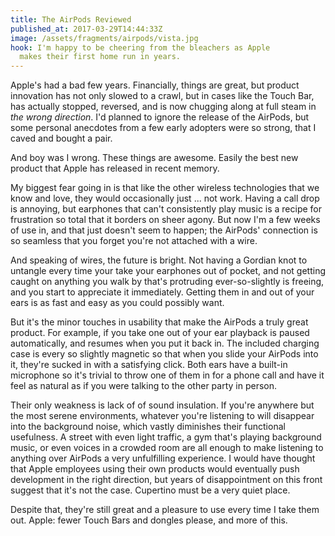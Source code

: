 ```yaml
---
title: The AirPods Reviewed
published_at: 2017-03-29T14:44:33Z
image: /assets/fragments/airpods/vista.jpg
hook: I'm happy to be cheering from the bleachers as Apple
  makes their first home run in years.
---
```


Apple's had a bad few years. Financially, things are great,
but product innovation has not only slowed to a crawl, but
in cases like the Touch Bar, has actually stopped,
reversed, and is now chugging along at full steam in _the
wrong direction_. I'd planned to ignore the release of the
AirPods, but some personal anecdotes from a few early
adopters were so strong, that I caved and bought a pair.

And boy was I wrong. These things are awesome. Easily the
best new product that Apple has released in recent memory.

My biggest fear going in is that like the other wireless
technologies that we know and love, they would occasionally
just ... not work. Having a call drop is annoying, but
earphones that can't consistently play music is a recipe
for frustration so total that it borders on sheer agony.
But now I'm a few weeks of use in, and that just doesn't
seem to happen; the AirPods' connection is so seamless that
you forget you're not attached with a wire.

And speaking of wires, the future is bright. Not having
a Gordian knot to untangle every time your take your
earphones out of pocket, and not getting caught on anything
you walk by that's protruding ever-so-slightly is freeing,
and you start to appreciate it immediately. Getting them in
and out of your ears is as fast and easy as you could
possibly want.

But it's the minor touches in usability that make the
AirPods a truly great product. For example, if you take one
out of your ear playback is paused automatically, and
resumes when you put it back in. The included charging case
is every so slightly magnetic so that when you slide your
AirPods into it, they're sucked in with a satisfying click.
Both ears have a built-in microphone so it's trivial to
throw one of them in for a phone call and have it feel as
natural as if you were talking to the other party in
person.

Their only weakness is lack of of sound insulation. If
you're anywhere but the most serene environments, whatever
you're listening to will disappear into the background
noise, which vastly diminishes their functional usefulness.
A street with even light traffic, a gym that's playing
background music, or even voices in a crowded room are all
enough to make listening to anything over AirPods a very
unfulfilling experience. I would have thought that Apple
employees using their own products would eventually push
development in the right direction, but years of
disappointment on this front suggest that it's not the
case. Cupertino must be a very quiet place.

Despite that, they're still great and a pleasure to use
every time I take them out. Apple: fewer Touch Bars and
dongles please, and more of this.

